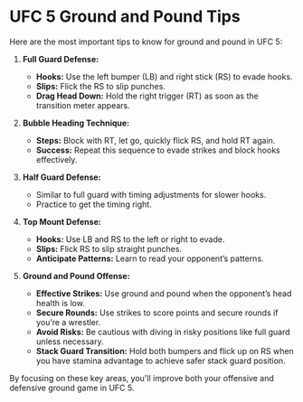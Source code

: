 # UFC 5 Ground and Pound Tips

Here are the most important tips to know for ground and pound in UFC 5:

1. **Full Guard Defense:**
   - **Hooks:** Use the left bumper (LB) and right stick (RS) to evade hooks.
   - **Slips:** Flick the RS to slip punches.
   - **Drag Head Down:** Hold the right trigger (RT) as soon as the transition meter appears.

2. **Bubble Heading Technique:**
   - **Steps:** Block with RT, let go, quickly flick RS, and hold RT again.
   - **Success:** Repeat this sequence to evade strikes and block hooks effectively.

3. **Half Guard Defense:**
   - Similar to full guard with timing adjustments for slower hooks.
   - Practice to get the timing right.

4. **Top Mount Defense:**
   - **Hooks:** Use LB and RS to the left or right to evade.
   - **Slips:** Flick RS to slip straight punches.
   - **Anticipate Patterns:** Learn to read your opponent’s patterns.

5. **Ground and Pound Offense:**
   - **Effective Strikes:** Use ground and pound when the opponent’s head health is low.
   - **Secure Rounds:** Use strikes to score points and secure rounds if you’re a wrestler.
   - **Avoid Risks:** Be cautious with diving in risky positions like full guard unless necessary.
   - **Stack Guard Transition:** Hold both bumpers and flick up on RS when you have stamina advantage to achieve safer stack guard position.

By focusing on these key areas, you'll improve both your offensive and defensive ground game in UFC 5.